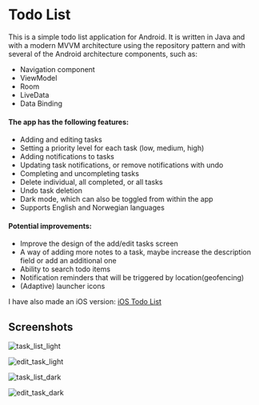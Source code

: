 # Todo List

This is a simple todo list application for Android. It is written in Java and with a modern MVVM architecture using the repository pattern and with several of the Android architecture components, such as:

- Navigation component
- ViewModel
- Room
- LiveData
- Data Binding

#### The app has the following features:

- Adding and editing tasks
- Setting a priority level for each task (low, medium, high)
- Adding notifications to tasks 
- Updating task notifications, or remove notifications with undo
- Completing and uncompleting tasks
- Delete individual, all completed, or all tasks
- Undo task deletion
- Dark mode, which can also be toggled from within the app
- Supports English and Norwegian languages

#### Potential improvements:

- Improve the design of the add/edit tasks screen
- A way of adding more notes to a task, maybe increase the description field or add an additional one
- Ability to search todo items
- Notification reminders that will be triggered by location(geofencing)
- (Adaptive) launcher icons

I have also made an iOS version: [iOS Todo List](https://github.com/fredrik9000/TodoList_iOS)

## Screenshots

![task_list_light](https://user-images.githubusercontent.com/13121494/64914864-803caf80-d75a-11e9-8ab5-57013b8d4b62.png)

![edit_task_light](https://user-images.githubusercontent.com/13121494/64914865-8337a000-d75a-11e9-82d6-33780a290d5a.png)

![task_list_dark](https://user-images.githubusercontent.com/13121494/64914866-8599fa00-d75a-11e9-9fe6-a77c1ac1d074.png)

![edit_task_dark](https://user-images.githubusercontent.com/13121494/64914867-8763bd80-d75a-11e9-9437-6b2c9c272c37.png)
